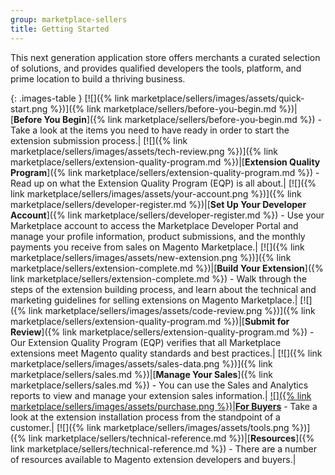 ```yaml
---
group: marketplace-sellers
title: Getting Started
---
```


This next generation application store offers merchants a curated selection of solutions, and provides qualified developers the tools, platform, and prime location to build a thriving business.

{: .images-table }
[![]({% link marketplace/sellers/images/assets/quick-start.png %})]({% link marketplace/sellers/before-you-begin.md %})|[**Before You Begin**]({% link marketplace/sellers/before-you-begin.md %}) - Take a look at the items you need to have ready in order to start the extension submission process.|
[![]({% link marketplace/sellers/images/assets/tech-review.png %})]({% link marketplace/sellers/extension-quality-program.md %})|[**Extension Quality Program**]({% link marketplace/sellers/extension-quality-program.md %}) - Read up on what the Extension Quality Program (EQP) is all about.|
[![]({% link marketplace/sellers/images/assets/your-account.png %})]({% link marketplace/sellers/developer-register.md %})|[**Set Up Your Developer Account**]({% link marketplace/sellers/developer-register.md %}) - Use your Marketplace account to access the Marketplace Developer Portal and  manage your profile information, product submissions, and the monthly payments you receive from sales on Magento Marketplace.|
[![]({% link marketplace/sellers/images/assets/new-extension.png %})]({% link marketplace/sellers/extension-complete.md %})|[**Build Your Extension**]({% link marketplace/sellers/extension-complete.md %}) - Walk through the steps of the extension building process, and learn about the technical and marketing guidelines for selling extensions on Magento Marketplace.|
[![]({% link marketplace/sellers/images/assets/code-review.png %})]({% link marketplace/sellers/extension-quality-program.md %})|[**Submit for Review**]({% link marketplace/sellers/extension-quality-program.md %}) - Our Extension Quality Program (EQP) verifies that all Marketplace extensions meet Magento quality standards and best practices.|
[![]({% link marketplace/sellers/images/assets/sales-data.png %})]({% link marketplace/sellers/sales.md %})|[**Manage Your Sales**]({% link marketplace/sellers/sales.md %}) - You can use the Sales and Analytics reports to view and manage your extension sales information.|
[![]({% link marketplace/sellers/images/assets/purchase.png %})][1]|[**For Buyers**](https://docs.magento.com/m2/ee/user_guide/magento/magento-marketplace.html) - Take a look at the extension installation process from the standpoint of a customer.|
[![]({% link marketplace/sellers/images/assets/tools.png %})]({% link marketplace/sellers/technical-reference.md %})|[**Resources**]({% link marketplace/sellers/technical-reference.md %}) - There are a number of resources available to Magento extension developers and buyers.|

[1]: https://docs.magento.com/m2/ee/user_guide/magento/magento-marketplace.html